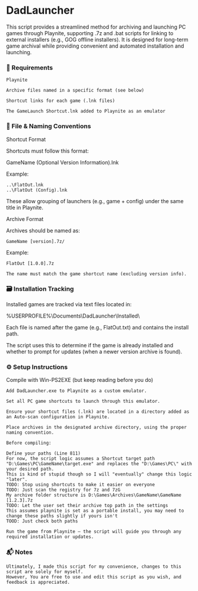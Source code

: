 <h1>DadLauncher</h1>

This script provides a streamlined method for archiving and launching PC games through Playnite, supporting .7z and .bat scripts for linking to external installers (e.g., GOG offline installers).
It is designed for long-term game archival while providing convenient and automated installation and launching.

<h3>🧰 Requirements</h3>

    Playnite

    Archive files named in a specific format (see below)

    Shortcut links for each game (.lnk files)

    The GameLaunch Shortcut.lnk added to Playnite as an emulator

<h3>📁 File & Naming Conventions</h3>

Shortcut Format

Shortcuts must follow this format:

GameName (Optional Version Information).lnk

Example:

    ..\FlatOut.lnk
    ..\FlatOut (Config).lnk

These allow grouping of launchers (e.g., game + config) under the same title in Playnite.

Archive Format

Archives should be named as:

    GameName [version].7z/

Example:

    FlatOut [1.0.0].7z

    The name must match the game shortcut name (excluding version info).

<h3>🗃️ Installation Tracking</h3>

Installed games are tracked via text files located in:

%USERPROFILE%\Documents\DadLauncher\Installed\

Each file is named after the game (e.g., FlatOut.txt) and contains the install path.

The script uses this to determine if the game is already installed and whether to prompt for updates (when a newer version archive is found).

<h3>⚙️ Setup Instructions</h3>
    Compile with Win-PS2EXE (but keep reading before you do)

    Add DadLauncher.exe to Playnite as a custom emulator.

    Set all PC game shortcuts to launch through this emulator.

    Ensure your shortcut files (.lnk) are located in a directory added as an Auto-scan configuration in Playnite.

    Place archives in the designated archive directory, using the proper naming convention.

    Before compiling:
    
    Define your paths (Line 811)
    For now, the script logic assumes a Shortcut target path "D:\Games\PC\GameName\target.exe" and replaces the "D:\Games\PC\" with your desired path.
    This is kind of stupid though so I will "eventually" change this logic "later".
    TODO: Stop using shortcuts to make it easier on everyone
    TODO: Just scan the registry for 7z and 7zG
    My archive folder structure is D:\Games\Archives\GameName\GameName [1.2.3].7z
    TODO: Let the user set their archive top path in the settings
    This assumes playnite is set as a portable install, you may need to change these paths slightly if yours isn't
    TOOD: Just check both paths 

    Run the game from Playnite — the script will guide you through any required installation or updates.

<h3>📬 Notes</h3>

    Ultimately, I made this script for my convenience, changes to this script are solely for myself. 
    However, You are free to use and edit this script as you wish, and feedback is appreciated.
